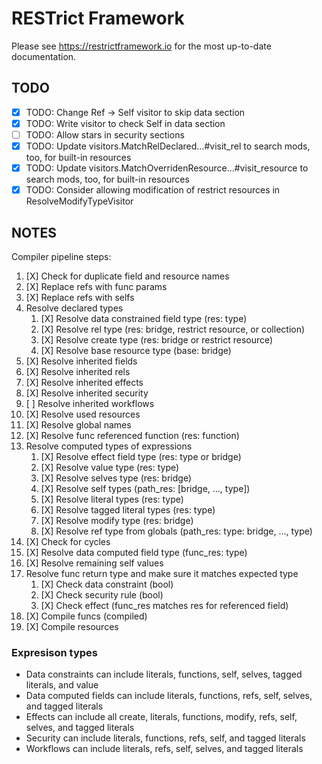 # RESTrict Framework

Please see <https://restrictframework.io> for the most up-to-date documentation.

## TODO

- [X] TODO: Change Ref -> Self visitor to skip data section
- [X] TODO: Write visitor to check Self in data section
- [ ] TODO: Allow stars in security sections
- [X] TODO: Update visitors.MatchRelDeclared...#visit_rel to search mods, too,
      for built-in resources
- [X] TODO: Update visitors.MatchOverridenResource...#visit_resource to
      search mods, too, for built-in resources
- [X] TODO: Consider allowing modification of restrict resources in
      ResolveModifyTypeVisitor

## NOTES

Compiler pipeline steps:

1. [X] Check for duplicate field and resource names
1. [X] Replace refs with func params
1. [X] Replace refs with selfs
1. Resolve declared types
   1. [X] Resolve data constrained field type (res: type)
   1. [X] Resolve rel type (res: bridge, restrict resource, or collection)
   1. [X] Resolve create type (res: bridge or restrict resource)
   1. [X] Resolve base resource type (base: bridge)
1. [X] Resolve inherited fields
1. [X] Resolve inherited rels
1. [X] Resolve inherited effects
1. [X] Resolve inherited security
1. [ ] Resolve inherited workflows
1. [X] Resolve used resources
1. [X] Resolve global names
1. [X] Resolve func referenced function (res: function)
1. Resolve computed types of expressions
   1. [X] Resolve effect field type (res: type or bridge)
   1. [X] Resolve value type (res: type)
   1. [X] Resolve selves type (res: bridge)
   1. [X] Resolve self types (path_res: [bridge, ..., type])
   1. [X] Resolve literal types (res: type)
   1. [X] Resolve tagged literal types (res: type)
   1. [X] Resolve modify type (res: bridge)
   1. [X] Resolve ref type from globals (path_res: type: bridge, ..., type)
1. [X] Check for cycles
1. [X] Resolve data computed field type (func_res: type)
1. [X] Resolve remaining self values
1. Resolve func return type and make sure it matches expected type
   1. [X] Check data constraint (bool)
   1. [X] Check security rule (bool)
   1. [X] Check effect (func_res matches res for referenced field)
1. [X] Compile funcs (compiled)
1. [X] Compile resources

### Expresison types

- Data constraints can include literals, functions, self, selves, tagged
  literals, and value
- Data computed fields can include literals, functions, refs, self, selves,
  and tagged literals
- Effects can include all create, literals, functions, modify, refs, self,
  selves, and tagged literals
- Security can include literals, functions, refs, self, and tagged literals
- Workflows can include literals, refs, self, selves, and tagged literals
